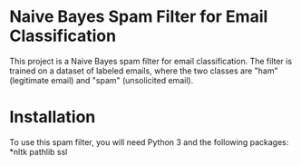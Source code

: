 # Naive Bayes Spam Filter for Email Classification
This project is a Naive Bayes spam filter for email classification. 
The filter is trained on a dataset of labeled emails, where the two classes are "ham" (legitimate email) and "spam" (unsolicited email).
# Installation
To use this spam filter, you will need Python 3 and the following packages:
*nltk
pathlib
ssl
